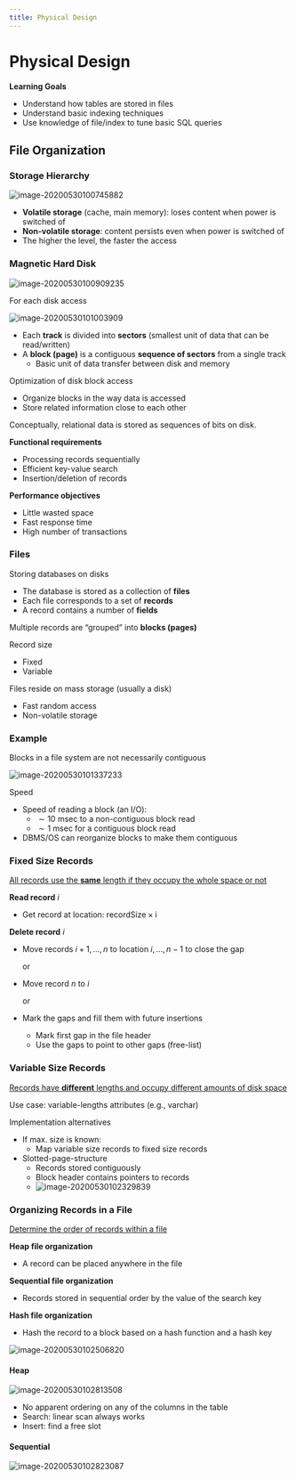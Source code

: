 ```yaml
---
title: Physical Design
---
```


# Physical Design

**Learning Goals**

* Understand how tables are stored in files
* Understand basic indexing techniques
* Use knowledge of file/index to tune basic SQL queries



## File Organization

### Storage Hierarchy

![image-20200530100745882](images/07-physical-dbs/image-20200530100745882.png)

* **Volatile storage** (cache, main memory): loses content when power is switched of
* **Non-volatile storage**: content persists even when power is switched of
* The higher the level, the faster the access



### Magnetic Hard Disk

![image-20200530100909235](images/07-physical-dbs/image-20200530100909235.png)

For each disk access

![image-20200530101003909](images/07-physical-dbs/image-20200530101003909.png)

* Each **track** is divided into **sectors** (smallest unit of data that can be read/written)
* A **block (page)** is a contiguous **sequence of sectors** from a single track
    * Basic unit of data transfer between disk and memory



Optimization of disk block access

* Organize blocks in the way data is accessed
* Store related information close to each other



Conceptually, relational data is stored as sequences of bits on disk.

**Functional requirements**

* Processing records sequentially
* Efficient key-value search
* Insertion/deletion of records

**Performance objectives**

* Little wasted space
* Fast response time
* High number of transactions



### Files

Storing databases on disks

* The database is stored as a collection of **files**
* Each file corresponds to a set of **records**
* A record contains a number of **fields**

Multiple records are “grouped” into **blocks (pages)**



Record size

* Fixed
* Variable

Files reside on mass storage (usually a disk)

* Fast random access
* Non-volatile storage



### Example

Blocks in a file system are not necessarily contiguous

![image-20200530101337233](images/07-physical-dbs/image-20200530101337233.png)

Speed

* Speed of reading a block (an I/O):
    * $\sim 10$ msec to a non-contiguous block read
    * $\sim 1$ msec for a contiguous block read
* DBMS/OS can reorganize blocks to make them contiguous



### Fixed Size Records

<u>All records use the **same** length if they occupy the whole space or not</u>

**Read record** $i$

* Get record at location: $\mathrm{recordSize \times i}$

**Delete record** $i$

* Move records $i+1,\dots,n$ to location $i,\dots,n-1$ to close the gap

    or

* Move record $n$ to $i$

    or

* Mark the gaps and fill them with future insertions

    * Mark first gap in the file header
    * Use the gaps to point to other gaps (free-list)



### Variable Size Records

<u>Records have **different** lengths and occupy different amounts of disk space</u>

Use case: variable-lengths attributes (e.g., varchar)



Implementation alternatives

* If max. size is known:
    * Map variable size records to fixed size records
* Slotted-page-structure
    * Records stored contiguously
    * Block header contains pointers to records
    * ![image-20200530102329839](images/07-physical-dbs/image-20200530102329839.png)



### Organizing Records in a File

<u>Determine the order of records within a file</u>

**Heap file organization**

* A record can be placed anywhere in the file

**Sequential file organization**

* Records stored in sequential order by the value of the search key

**Hash file organization**

* Hash the record to a block based on a hash function and a hash key

![image-20200530102506820](images/07-physical-dbs/image-20200530102506820.png)



#### Heap

![image-20200530102813508](images/07-physical-dbs/image-20200530102813508.png)

* No apparent ordering on any of the columns in the table
* Search: linear scan always works
* Insert: find a free slot



#### Sequential

![image-20200530102823087](images/07-physical-dbs/image-20200530102823087.png)

